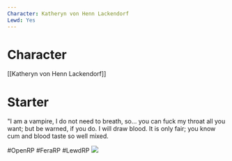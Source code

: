 ```yaml
---
Character: Katheryn von Henn Lackendorf
Lewd: Yes
---
```

# Character
[[Katheryn von Henn Lackendorf]]

# Starter
"I am a vampire, I do not need to breath, so... you can fuck my throat all you want; but be warned, if you do. I will draw blood. It is only fair; you know cum and blood taste so well mixed.

#OpenRP #FeraRP #LewdRP 
![](d187p81-58549469-aa97-4a94-b6b1-2d94915824c8.jpg)